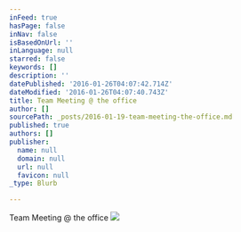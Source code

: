 ```yaml
---
inFeed: true
hasPage: false
inNav: false
isBasedOnUrl: ''
inLanguage: null
starred: false
keywords: []
description: ''
datePublished: '2016-01-26T04:07:42.714Z'
dateModified: '2016-01-26T04:07:40.743Z'
title: Team Meeting @ the office
author: []
sourcePath: _posts/2016-01-19-team-meeting-the-office.md
published: true
authors: []
publisher:
  name: null
  domain: null
  url: null
  favicon: null
_type: Blurb

---
```

Team Meeting @ the office
![](https://s3-us-west-2.amazonaws.com/the-grid-img/p/3ca007e946ce51da48f7750030c4dc7a120f4457.png)